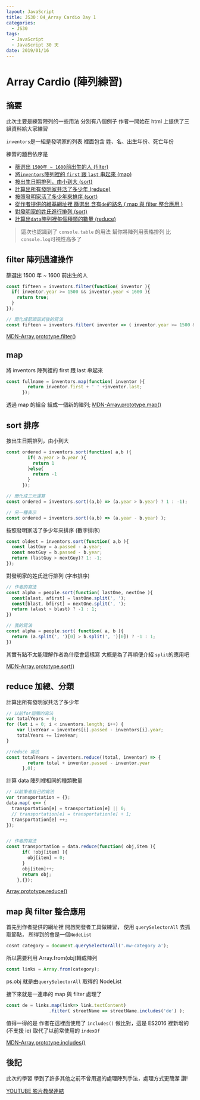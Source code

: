 ```yaml
---
layout: JavaScript
title: JS30：04_Array Cardio Day 1
categories:
  - JS30
tags:
  - JavaScript
  - JavaScript 30 天
date: 2019/01/16
---
```


# Array Cardio (陣列練習)

## 摘要

此次主要是練習陣列的一些用法
分別有八個例子
作者一開始在 html 上提供了三組資料給大家練習

`inventors`是一組是發明家的列表 裡面包含 姓、名、出生年份、死亡年份

練習的題目依序是

- [篩選出 `1500年 ~ 1600`前出生的人 (filter)](#filter1)
- [將`inventors`陣列裡的 `first` 跟 `last` 串起來 (map)](#map1)
- [按出生日期排列，由小到大 (sort)](#sort1)
- [計算出所有發明家共活了多少年 (reduce)](#reduce1)
- [按照發明家活了多少年來排序 (sort)](#sort2)
- [從作者提供的維基網址裡 篩選出 含有`de`的路名 ( map 與 filter 整合應用 )](#mapfilter)
- [對發明家的姓氏進行排列 (sort)](#sort3)
- [計算出`data`陣列裡每個種類的數量 (reduce)](#reduce2)

> 這次也認識到了 `console.table` 的用法 幫你將陣列用表格排列 比`console.log`可視性高多了

## filter 陣列過濾操作

<a name="filter1"></a>
篩選出 1500 年 ~ 1600 前出生的人

```javascript
const fifteen = inventors.filter(function( inventor ){
  if( inventor.year >= 1500 && inventor.year < 1600 ){
    return true;
  }
});

// 簡化成箭頭函式後的寫法
const fifteen = inventors.filter( inventor => ( inventor.year >= 1500 && inventor.year < 1600 ) );
```

[MDN-Array.prototype.filter()](https://developer.mozilla.org/zh-TW/docs/Web/JavaScript/Reference/Global_Objects/Array/filter)

## map

<a name="map1"></a>
將 inventors 陣列裡的 first 跟 last 串起來

```javascript
const fullname = inventors.map(function( inventor ){
        return inventor.first + ' ' +inventor.last;
      });
```

透過 map 的組合 組成一個新的陣列;
[MDN-Array.prototype.map()](https://developer.mozilla.org/zh-TW/docs/Web/JavaScript/Reference/Global_Objects/Array/map)

## sort 排序

<a name="sort1"></a>
按出生日期排列，由小到大

```javascript
const ordered = inventors.sort(function( a,b ){
        if( a.year > b.year ){
          return 1
        }else{
          return -1
        }
      });

// 簡化成三元運算
const ordered = inventors.sort((a,b) => (a.year > b.year) ? 1 : -1);

// 另一種表示
const ordered = inventors.sort((a,b) => (a.year - b.year) );
```

<a name="sort2"></a>
按照發明家活了多少年來排序 (數字排序)

```javascript
const oldest = inventors.sort(function( a,b ){
  const lastGuy = a.passed - a.year;
  const nextGuy = b.passed - b.year;
  return (lastGuy > nextGuy)? 1: -1;
});


```

<a name="sort3"></a>
對發明家的姓氏進行排列 (字串排序)

```javascript
// 作者的寫法
const alpha = people.sort(function( lastOne, nextOne ){
  const[alast, afirst] = lastOne.split(', ');
  const[blast, bfirst] = nextOne.split(', ');
  return (alast > blast) ? -1 : 1;
})

// 我的寫法
const alpha = people.sort( function( a, b ){
  return (a.split(', ')[0] > b.split(', ')[0]) ? -1 : 1;
})
```

其實有點不太能理解作者為什麼會這樣寫 大概是為了再順便介紹 `split`的應用吧

[MDN-Array.prototype.sort()](https://developer.mozilla.org/zh-TW/docs/Web/JavaScript/Reference/Global_Objects/Array/sort)

## reduce 加總、分類

<a name="reduce1"></a>
計算出所有發明家共活了多少年

```javascript
// 以前for迴圈的寫法
var totalYears = 0;
for (let i = 0; i < inventors.length; i++) {
    var liveYear = inventors[i].passed - inventors[i].year;
    totalYears += liveYear;
}

//reduce 寫法
const totalYears = inventors.reduce((total, inventor) => {
        return total + inventor.passed - inventor.year
      },0);
```

<a name="reduce2"></a>
計算 data 陣列裡相同的種類數量

```javascript
// 以前筆者自己的寫法
var transportation = {};
data.map( e=> {
  transportation[e] = transportation[e] || 0;
  // transportation[e] = transportation[e] + 1;
  transportation[e] ++;
});


// 作者的寫法
const transportation = data.reduce(function( obj,item ){
      if( !obj[item] ){
        obj[item] = 0;
      }
      obj[item]++;
      return obj;
    },{});
```

[Array.prototype.reduce()](https://developer.mozilla.org/zh-TW/docs/Web/JavaScript/Reference/Global_Objects/Array/Reduce)

## map 與 filter 整合應用

<a name="mapfilter"></a>

首先到作者提供的網址裡 開啟開發者工具做練習，
使用 `querySelectorAll` 去抓取節點， 所得到的會是一個`NodeList`

```javascript
cosnt category = document.querySelectorAll('.mw-category a');
```

所以需要利用 Array.from(obj)轉成陣列
```javascript
const links = Array.from(category);
```
ps.obj 就是由`querySelectorAll` 取得的 NodeList


接下來就是一連串的 map 與 filter 處理了
```javascript
const de = links.map(link=> link.textContent)
                .filter( streetName => streetName.includes('de') );
```

值得一得的是 作者在這裡面使用了 `includes()` 做比對，這是 ES2016 裡新增的(不支援 ie)
取代了以前常使用的 `indexOf`

[MDN-Array.prototype.includes()](https://developer.mozilla.org/zh-TW/docs/Web/JavaScript/Reference/Global_Objects/Array/includes)

## 後記

此次的學習 學到了許多其他之前不曾用過的處理陣列手法，處理方式更簡潔 讚!

[YOUTUBE 影片教學連結](https://www.youtube.com/watch?v=HB1ZC7czKRs)
